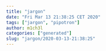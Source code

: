 ```yaml
---
title: "jargon"
date: "Fri Mar 13 21:38:25 CET 2020"
tags: ["jargon", "pipotron"]
author: m1ch3l
categories: ["generated"]
slug: "jargon/2020-03-13-21:38:25"
---
```



